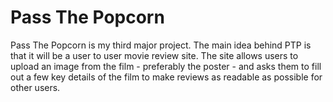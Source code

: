 <h1>Pass The Popcorn</h1>

<p>Pass The Popcorn is my third major project. The main idea behind PTP is that it will be a user to user movie review site. The site allows users to upload an image from the film - preferably the poster - and asks them to fill out a few key details of the film to make reviews as readable as possible for other users.</p>
<p></p>
